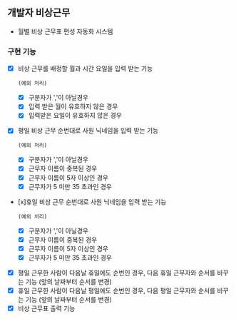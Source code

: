## 개발자 비상근무

- 월별 비상 근무표 편성 자동화 시스템

### 구현 기능

- [x] 비상 근무를 배정할 월과 시간 요일을 입력 받는 기능

      (예외 처리)

  - [x] 구분자가 ','이 아닐경우
  - [x] 입력 받은 월이 유효하지 않은 경우
  - [x] 입력받은 요일이 유효하지 않은 경우

- [x] 평일 비상 근무 순번대로 사원 닉네임을 입력 받는 기능

      (예외 처리)

  - [x] 구분자가 ','이 아닐경우
  - [x] 근무자 이름이 중복된 경우
  - [x] 근무자 이름이 5자 이상인 경우
  - [x] 근무자가 5 미만 35 초과인 경우

- [x]휴일 비상 근무 순번대로 사원 닉네임을 입력 받는 기능

      (예외 처리)

  - [x] 구분자가 ','이 아닐경우
  - [x] 근무자 이름이 중복된 경우
  - [x] 근무자 이름이 5자 이상인 경우
  - [x] 근무자가 5 미만 35 초과인 경우

- [x] 평일 근무한 사람이 다음날 휴일에도 순번인 경우, 다음 휴일 근무자와 순서를 바꾸는 기능 (앞의 날짜부터 순서를 변경)
- [x] 휴일 근무한 사람이 다음날 평일에도 순번인 경우, 다음 평일 근무자와 순서를 바꾸는 기능 (앞의 날짜부터 순서를 변경)
- [x] 비상 근무표 출력 기능
